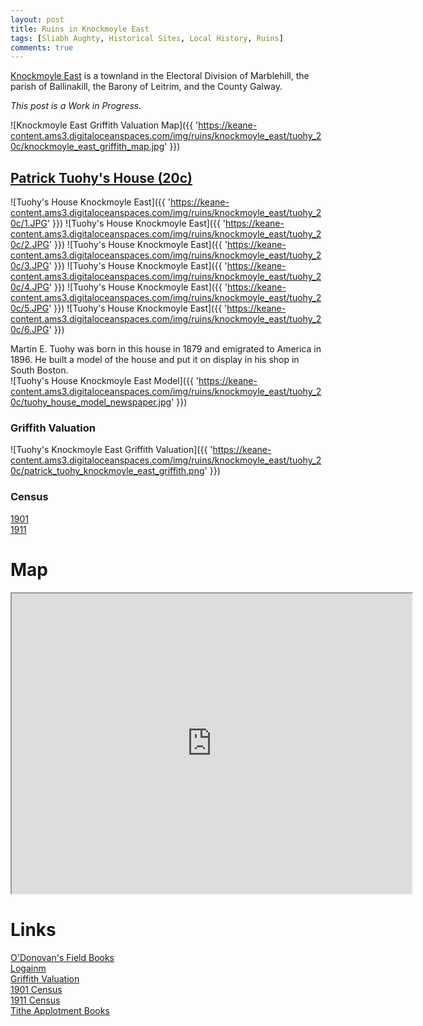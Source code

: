 ```yaml
---
layout: post
title: Ruins in Knockmoyle East
tags: [Sliabh Aughty, Historical Sites, Local History, Ruins]
comments: true
---
```


[Knockmoyle East](https://www.townlands.ie/galway/leitrim/ballynakill/marblehill/knockmoyle-east/) is a townland in the Electoral Division of Marblehill, the parish of Ballinakill, the Barony of Leitrim, and the County Galway.

*This post is a Work in Progress.*

![Knockmoyle East Griffith Valuation Map]({{ 'https://keane-content.ams3.digitaloceanspaces.com/img/ruins/knockmoyle_east/tuohy_20c/knockmoyle_east_griffith_map.jpg' }})

## [Patrick Tuohy's House (20c)](#tuohys-house)
![Tuohy's House Knockmoyle East]({{ 'https://keane-content.ams3.digitaloceanspaces.com/img/ruins/knockmoyle_east/tuohy_20c/1.JPG' }})
![Tuohy's House Knockmoyle East]({{ 'https://keane-content.ams3.digitaloceanspaces.com/img/ruins/knockmoyle_east/tuohy_20c/2.JPG' }})
![Tuohy's House Knockmoyle East]({{ 'https://keane-content.ams3.digitaloceanspaces.com/img/ruins/knockmoyle_east/tuohy_20c/3.JPG' }})
![Tuohy's House Knockmoyle East]({{ 'https://keane-content.ams3.digitaloceanspaces.com/img/ruins/knockmoyle_east/tuohy_20c/4.JPG' }})
![Tuohy's House Knockmoyle East]({{ 'https://keane-content.ams3.digitaloceanspaces.com/img/ruins/knockmoyle_east/tuohy_20c/5.JPG' }})
![Tuohy's House Knockmoyle East]({{ 'https://keane-content.ams3.digitaloceanspaces.com/img/ruins/knockmoyle_east/tuohy_20c/6.JPG' }})

Martin E. Tuohy was born in this house in 1879 and emigrated to America in 1896. He built a model of the house and put it on display in his shop in South Boston.  
![Tuohy's House Knockmoyle East Model]({{ 'https://keane-content.ams3.digitaloceanspaces.com/img/ruins/knockmoyle_east/tuohy_20c/tuohy_house_model_newspaper.jpg' }})

### Griffith Valuation
![Tuohy's Knockmoyle East Griffith Valuation]({{ 'https://keane-content.ams3.digitaloceanspaces.com/img/ruins/knockmoyle_east/tuohy_20c/patrick_tuohy_knockmoyle_east_griffith.png' }})

### Census
[1901](http://www.census.nationalarchives.ie/pages/1901/Galway/Marble_Hill/Knockmoyle_East/1388892/)  
[1911](http://www.census.nationalarchives.ie/pages/1911/Galway/Marblehill/Knockmoyle_East/465838/)

# Map
<iframe src="https://www.google.com/maps/d/embed?mid=1zZgeUurBrMPXMLprCNnugsEWSDmaXiKn&ehbc=2E312F" width="640" height="480"></iframe>

# Links
[O'Donovan's Field Books](http://places.webworld.org/place/45961)  
[Logainm](https://www.logainm.ie/en/20192)  
[Griffith Valuation](https://www.askaboutireland.ie/griffith-valuation/index.xml?action=doNameSearch&PlaceID=551943&county=Galway&barony=Leitrim&parish=Ballynakill&townland=Knockmoyle,%20east)  
[1901 Census](http://www.census.nationalarchives.ie/pages/1901/Galway/Marble_Hill/Knockmoyle_East)  
[1911 Census](http://www.census.nationalarchives.ie/pages/1911/Galway/Marblehill/Knockmoyle_East)  
[Tithe Applotment Books](http://titheapplotmentbooks.nationalarchives.ie/search/tab/results.jsp?surname=&firstname=&county=Galway&townland=Knockmoyle&parish=Ballynakill&search=Search&sort=&pageSize=&pager.offset=0)  